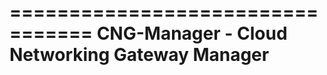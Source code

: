 =================================
CNG-Manager - Cloud Networking Gateway Manager
=================================
